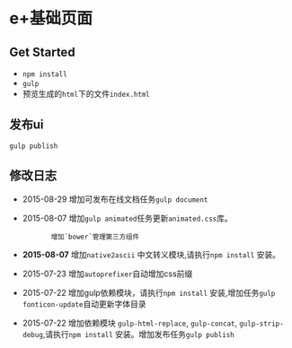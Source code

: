 # e+基础页面


## Get Started

* `npm install`
* `gulp`
* 预览生成的`html`下的文件`index.html`

## 发布ui

	gulp publish


## 修改日志

* 2015-08-29 增加可发布在线文档任务`gulp document`

* 2015-08-07 增加`gulp animated`任务更新`animated.css`库。

			 增加`bower`管理第三方组件

* **2015-08-07** 增加`native2ascii` 中文转义模块,请执行`npm install` 安装。

* 2015-07-23 增加`autoprefixer`自动增加css前缀

* 2015-07-22 增加gulp依赖模块，请执行`npm install` 安装,增加任务`gulp fonticon-update`自动更新字体目录

* 2015-07-22 增加依赖模块 `gulp-html-replace`, `gulp-concat`, `gulp-strip-debug`,请执行`npm install` 安装。增加发布任务`gulp publish`